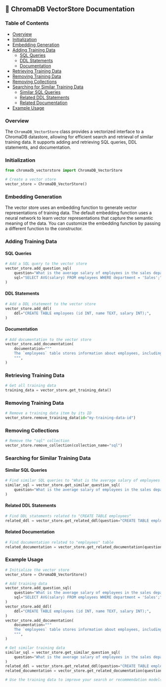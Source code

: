 ## 📖 ChromaDB VectorStore Documentation

### Table of Contents

- [Overview](#overview)
- [Initialization](#initialization)
- [Embedding Generation](#embedding-generation)
- [Adding Training Data](#adding-training-data)
  - [SQL Queries](#sql-queries)
  - [DDL Statements](#ddl-statements)
  - [Documentation](#documentation)
- [Retrieving Training Data](#retrieving-training-data)
- [Removing Training Data](#removing-training-data)
- [Removing Collections](#removing-collections)
- [Searching for Similar Training Data](#searching-for-similar-training-data)
  - [Similar SQL Queries](#similar-sql-queries)
  - [Related DDL Statements](#related-ddl-statements)
  - [Related Documentation](#related-documentation)
- [Example Usage](#example-usage)

### Overview

The `ChromaDB_VectorStore` class provides a vectorized interface to a ChromaDB datastore, allowing for efficient search and retrieval of similar training data. It supports adding and retrieving SQL queries, DDL statements, and documentation.

### Initialization

```python
from chromadb_vectorstore import ChromaDB_VectorStore

# Create a vector store
vector_store = ChromaDB_VectorStore()
```

### Embedding Generation

The vector store uses an embedding function to generate vector representations of training data. The default embedding function uses a neural network to learn vector representations that capture the semantic meaning of the data. You can customize the embedding function by passing a different function to the constructor.

### Adding Training Data

#### SQL Queries

```python
# Add a SQL query to the vector store
vector_store.add_question_sql(
    question="What is the average salary of employees in the sales department?",
    sql="SELECT AVG(salary) FROM employees WHERE department = 'Sales';",
)
```

#### DDL Statements

```python
# Add a DDL statement to the vector store
vector_store.add_ddl(
    ddl="CREATE TABLE employees (id INT, name TEXT, salary INT);",
)
```

#### Documentation

```python
# Add documentation to the vector store
vector_store.add_documentation(
    documentation="""
    The `employees` table stores information about employees, including their ID, name, and salary.
    """,
)
```

### Retrieving Training Data

```python
# Get all training data
training_data = vector_store.get_training_data()
```

### Removing Training Data

```python
# Remove a training data item by its ID
vector_store.remove_training_data(id="my-training-data-id")
```

### Removing Collections

```python
# Remove the "sql" collection
vector_store.remove_collection(collection_name="sql")
```

### Searching for Similar Training Data

#### Similar SQL Queries

```python
# Find similar SQL queries to "What is the average salary of employees in the sales department?"
similar_sql = vector_store.get_similar_question_sql(
    question="What is the average salary of employees in the sales department?"
)
```

#### Related DDL Statements

```python
# Find DDL statements related to "CREATE TABLE employees"
related_ddl = vector_store.get_related_ddl(question="CREATE TABLE employees")
```

#### Related Documentation

```python
# Find documentation related to "employees" table
related_documentation = vector_store.get_related_documentation(question="employees")
```

### Example Usage

```python
# Initialize the vector store
vector_store = ChromaDB_VectorStore()

# Add training data
vector_store.add_question_sql(
    question="What is the average salary of employees in the sales department?",
    sql="SELECT AVG(salary) FROM employees WHERE department = 'Sales';",
)
vector_store.add_ddl(
    ddl="CREATE TABLE employees (id INT, name TEXT, salary INT);",
)
vector_store.add_documentation(
    documentation="""
    The `employees` table stores information about employees, including their ID, name, and salary.
    """,
)

# Get similar training data
similar_sql = vector_store.get_similar_question_sql(
    question="What is the average salary of employees in the sales department?"
)
related_ddl = vector_store.get_related_ddl(question="CREATE TABLE employees")
related_documentation = vector_store.get_related_documentation(question="employees")

# Use the training data to improve your search or recommendation models
```